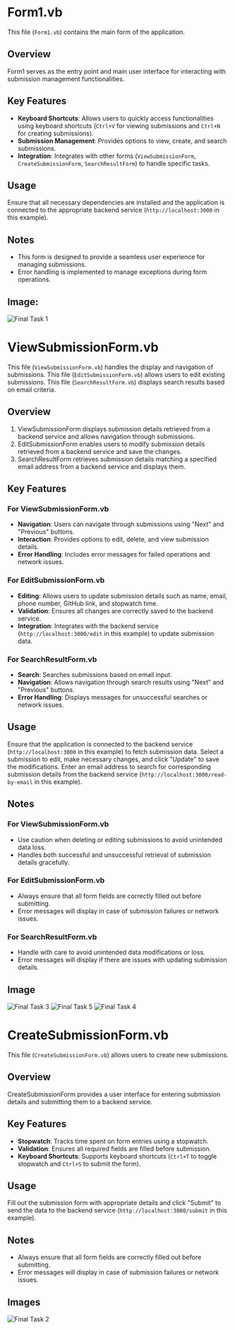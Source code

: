 # Form1.vb
This file (`Form1.vb`) contains the main form of the application.

## Overview
Form1 serves as the entry point and main user interface for interacting with submission management functionalities.

## Key Features
- **Keyboard Shortcuts**: Allows users to quickly access functionalities using keyboard shortcuts (`Ctrl+V` for viewing submissions and `Ctrl+N` for creating submissions).
- **Submission Management**: Provides options to view, create, and search submissions.
- **Integration**: Integrates with other forms (`ViewSubmissionForm`, `CreateSubmissionForm`, `SearchResultForm`) to handle specific tasks.

## Usage
Ensure that all necessary dependencies are installed and the application is connected to the appropriate backend service (`http://localhost:3000` in this example).

## Notes
- This form is designed to provide a seamless user experience for managing submissions.
- Error handling is implemented to manage exceptions during form operations.

## Image:
![Final Task 1](https://github.com/shreyashkr17/SlidelyTask2-Final-Task/assets/97216718/8ff741e7-2264-49a7-a81b-5a8ef9980e54)

# ViewSubmissionForm.vb
This file (`ViewSubmissionForm.vb`) handles the display and navigation of submissions.
This file (`EditSubmissionForm.vb`) allows users to edit existing submissions.
This file (`SearchResultForm.vb`) displays search results based on email criteria.

## Overview
  1. ViewSubmissionForm displays submission details retrieved from a backend service and allows navigation through submissions.
  2. EditSubmissionForm enables users to modify submission details retrieved from a backend service and save the changes.
  3. SearchResultForm retrieves submission details matching a specified email address from a backend service and displays them.

## Key Features
### For ViewSubmissionForm.vb
- **Navigation**: Users can navigate through submissions using "Next" and "Previous" buttons.
- **Interaction**: Provides options to edit, delete, and view submission details.
- **Error Handling**: Includes error messages for failed operations and network issues.
### For EditSubmissionForm.vb
- **Editing**: Allows users to update submission details such as name, email, phone number, GitHub link, and stopwatch time.
- **Validation**: Ensures all changes are correctly saved to the backend service.
- **Integration**: Integrates with the backend service (`http://localhost:3000/edit` in this example) to update submission data.
### For SearchResultForm.vb
- **Search**: Searches submissions based on email input.
- **Navigation**: Allows navigation through search results using "Next" and "Previous" buttons.
- **Error Handling**: Displays messages for unsuccessful searches or network issues.

## Usage
Ensure that the application is connected to the backend service (`http://localhost:3000` in this example) to fetch submission data.
Select a submission to edit, make necessary changes, and click "Update" to save the modifications.
Enter an email address to search for corresponding submission details from the backend service (`http://localhost:3000/read-by-email` in this example).

## Notes
### For ViewSubmissionForm.vb 
- Use caution when deleting or editing submissions to avoid unintended data loss.
- Handles both successful and unsuccessful retrieval of submission details gracefully.
### For EditSubmissionForm.vb
- Always ensure that all form fields are correctly filled out before submitting.
- Error messages will display in case of submission failures or network issues.
### For SearchResultForm.vb
- Handle with care to avoid unintended data modifications or loss.
- Error messages will display if there are issues with updating submission details.

## Image
![Final Task 3](https://github.com/shreyashkr17/SlidelyTask2-Final-Task/assets/97216718/f59baaa2-569d-40f0-89b5-adcddd2f312d)
![Final Task 5](https://github.com/shreyashkr17/SlidelyTask2-Final-Task/assets/97216718/9e18f8aa-0f75-4fcd-afef-871b2fd46b3e)
![Final Task 4](https://github.com/shreyashkr17/SlidelyTask2-Final-Task/assets/97216718/31271825-78eb-4a7e-8cb5-19941083cab0)


# CreateSubmissionForm.vb
This file (`CreateSubmissionForm.vb`) allows users to create new submissions.

## Overview
CreateSubmissionForm provides a user interface for entering submission details and submitting them to a backend service.

## Key Features
- **Stopwatch**: Tracks time spent on form entries using a stopwatch.
- **Validation**: Ensures all required fields are filled before submission.
- **Keyboard Shortcuts**: Supports keyboard shortcuts (`Ctrl+T` to toggle stopwatch and `Ctrl+S` to submit the form).

## Usage
Fill out the submission form with appropriate details and click "Submit" to send the data to the backend service (`http://localhost:3000/submit` in this example).

## Notes
- Always ensure that all form fields are correctly filled out before submitting.
- Error messages will display in case of submission failures or network issues.

## Images
![Final Task 2](https://github.com/shreyashkr17/SlidelyTask2-Final-Task/assets/97216718/3b15ac69-e8fb-4fa3-aded-41ac3f960530)

